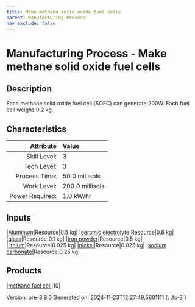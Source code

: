 ```yaml
---
title: Make methane solid oxide fuel cells
parent: Manufacturing Process
nav_exclude: false
---
```

# Manufacturing Process - Make methane solid oxide fuel cells

## Description
&#10;&#9;&#9;&#9;Each methane solid oxide fuel cell (SOFC) can generate 200W. Each fuel cell weighs 0.2 kg.&#10;&#9;&#9;

## Characteristics

| Attribute      | Value |
|--------:|:------|
|Skill Level:|3|
|Tech Level:|3|
|Process Time:|50.0 millisols|
|Work Level:|200.0 millisols|
|Power Required:|1.0 kW/hr|

## Inputs

|[Aluminum](../resource/aluminum.html)|Resource|0.5 kg|
|[ceramic electrolyte](../resource/ceramic-electrolyte.html)|Resource|0.6 kg|
|[glass](../resource/glass.html)|Resource|0.1 kg|
|[iron powder](../resource/iron-powder.html)|Resource|0.5 kg|
|[lithium](../resource/lithium.html)|Resource|0.025 kg|
|[nickel](../resource/nickel.html)|Resource|0.025 kg|
|[sodium carbonate](../resource/sodium-carbonate.html)|Resource|0.25 kg|

## Products

|[methane fuel cell](../part/methane-fuel-cell.html)|10|


Version: pre-3.9.0 Generated on: 2024-11-23T12:27:49.5801111
{: .fs-3 }

